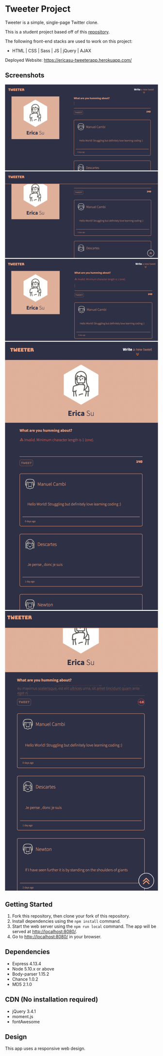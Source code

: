 # Tweeter Project

Tweeter is a simple, single-page Twitter clone.

This is a student project based off of this [repository](https://github.com/lighthouse-labs/tweeter). 

The following front-end stacks are used to work on this project: 
- HTML | CSS | Sass | JS | jQuery | AJAX

Deployed Website: https://ericasu-tweeterapp.herokuapp.com/

## Screenshots
!["Top-Desktop"](https://github.com/ericasu33/tweeter/blob/master/docs/Tweet-Top-Desktop.png?raw=true)
!["Onscroll-Desktop"](https://github.com/ericasu33/tweeter/blob/master/docs/Tweet-Scroll-Desktop.png?raw=true)
!["Error-Desktop"](https://github.com/ericasu33/tweeter/blob/master/docs/Tweet-Error-Desktop.png?raw=true)
!["Error-Mobile"](https://github.com/ericasu33/tweeter/blob/master/docs/Tweet-Error-Mobile.png?raw=true)
!["Exceed-wordCount-onScroll-Mobile"](https://github.com/ericasu33/tweeter/blob/master/docs/Tweet-wordCountExceeded-Mobile.png?raw=true)

## Getting Started

1. Fork this repository, then clone your fork of this repository.
2. Install dependencies using the `npm install` command.
3. Start the web server using the `npm run local` command. The app will be served at <http://localhost:8080/>.
4. Go to <http://localhost:8080/> in your browser.

## Dependencies

- Express 4.13.4
- Node 5.10.x or above
- Body-parser 1.15.2
- Chance 1.0.2
- MD5 2.1.0
## CDN (No installation required)  

- jQuery 3.4.1
- moment.js
- fontAwesome

## Design
This app uses a responsive web design.


